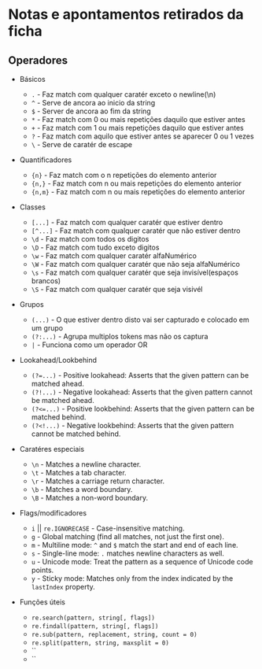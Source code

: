 # Notas e apontamentos retirados da ficha

## Operadores

- Básicos
    - ```.``` - Faz match com qualquer caratér exceto o newline(\n)
    - ```^``` - Serve de ancora ao inicio da string
    - ```$``` - Server de ancora ao fim da string
    - ```*``` - Faz match com 0 ou mais repetições daquilo que estiver antes
    - ```+``` - Faz match com 1 ou mais repetições daquilo que estiver antes
    - ```?``` - Faz match com aquilo que estiver antes se aparecer 0 ou 1 vezes
    - ```\``` - Serve de caratér de escape

- Quantificadores
    - ```{n}``` - Faz match com o n repetições do elemento anterior
    - ```{n,}``` - Faz match com n ou mais repetições do elemento anterior
    - ```{n,m}``` - Faz match com n ou mais repetições do elemento anterior

- Classes
    - ```[...]``` - Faz match com qualquer caratér que estiver dentro
    - ```[^...]``` - Faz match com qualquer caratér que não estiver dentro
    - ```\d``` - Faz match com todos os digitos
    - ```\D``` - Faz match com tudo exceto digitos
    - ```\w``` - Faz match com qualquer caratér alfaNumérico
    - ```\W``` - Faz match com qualquer caratér que não seja alfaNumérico
    - ```\s``` - Faz match com qualquer caratér que seja invisível(espaços brancos)
    - ```\S``` - Faz match com qualquer caratér que seja visivél

- Grupos
    - ```(...)``` - O que estiver dentro disto vai ser capturado e colocado em um grupo
    - ```(?:...)``` - Agrupa multiplos tokens mas não os captura
    - ```|``` - Funciona como um operador OR

- Lookahead/Lookbehind
    - ```(?=...)``` - Positive lookahead: Asserts that the given pattern can be matched ahead.
    - ```(?!...)``` - Negative lookahead: Asserts that the given pattern cannot be matched ahead.
    - ```(?<=...)``` - Positive lookbehind: Asserts that the given pattern can be matched behind.
    - ```(?<!...)``` - Negative lookbehind: Asserts that the given pattern cannot be matched behind.

- Caratéres especiais
    - ```\n``` - Matches a newline character.
    - ```\t``` - Matches a tab character.
    - ```\r``` - Matches a carriage return character.
    - ```\b``` - Matches a word boundary.
    - ```\B``` - Matches a non-word boundary.


- Flags/modificadores
    - ```i``` || `re.IGNORECASE` - Case-insensitive matching.
    - ```g``` - Global matching (find all matches, not just the first one).
    - ```m``` - Multiline mode: `^` and `$` match the start and end of each line.
    - ```s``` - Single-line mode: `.` matches newline characters as well.
    - ```u``` - Unicode mode: Treat the pattern as a sequence of Unicode code points.
    - ```y``` - Sticky mode: Matches only from the index indicated by the `lastIndex` property.
    
- Funções úteis
    - `re.search(pattern, string[, flags])`
    - `re.findall(pattern, string[, flags])`
    - `re.sub(pattern, replacement, string, count = 0)`
    - `re.split(pattern, string, maxsplit = 0)`
    - ``
    - ``
